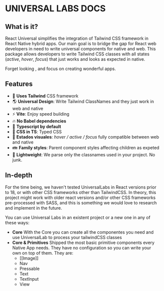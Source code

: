 # UNIVERSAL LABS DOCS

## What is it?

React Universal simplifies the integration of Tailwind CSS framework in React Native hybrid apps. Our main goal is to bridge the gap for React web developers in need to write universal components for native and web. This package allows developers to write Tailwind CSS classes with all states (_active_, _hover_, _focus_) that just works and looks as expected in native. 

Forget looking , and focus on creating wonderful apps.

## Features

- 🍃 **Uses Tailwind** CSS framework
- 🌎 **Universal Design**: Write Tailwind ClassNames and they just work in web and native
- ⚡ **Vite**: Enjoy speed building
- 🔥 **No Babel dependencies**
- 🔏 **Typescript by default**
- 🎨 **CSS in TS**: Typed CSS
- 💅 **Estados visuales**:  _hover / active / focus_ fully compatible between web and native
- 👪 **Family styles**: Parent component styles affecting children as expeted
- 🤏 **Lightweight**: We parse only the classnames used in your project. No junk.

## In-depth

For the time being, we haven't tested UniversalLabs in React versions prior to 18, or with other CSS frameworks other than TailwindCSS. In theory, this project might work with older react versions and/or other CSS frameworks pre-processed with SASS, and this is something we would love to research and implement in the future.

You can use Universal Labs in an existent project or a new one in any of these ways:

* **Core** With the Core you can create all the componentes you need and use UniversalLab to process your tailwindCSS classes
* **Core & Primitives** Shipped the most basic primitive components every Native App needs. They have no configuration so you can write your own on top of them. They are:
	- [[Image]]
	- Nav
	- Pressable
	- Text
	- TextInput
	- View